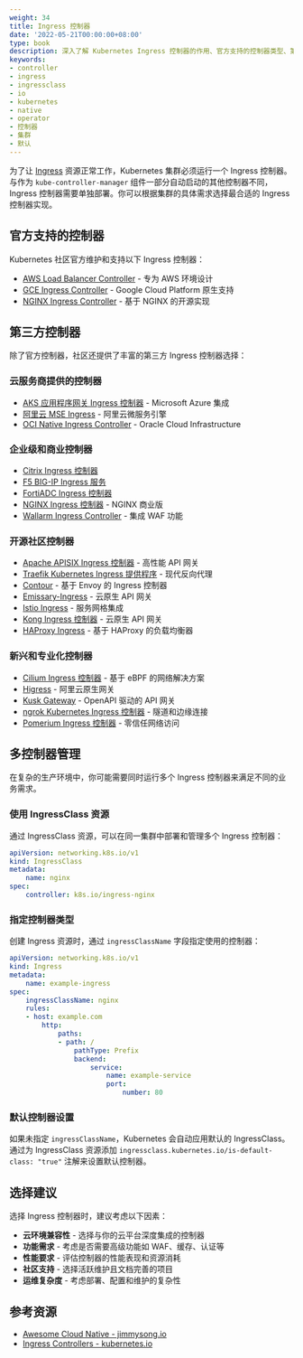 ```yaml
---
weight: 34
title: Ingress 控制器
date: '2022-05-21T00:00:00+08:00'
type: book
description: 深入了解 Kubernetes Ingress 控制器的作用、官方支持的控制器类型、第三方控制器选择，以及如何在集群中部署和管理多个 Ingress 控制器。
keywords:
- controller
- ingress
- ingressclass
- io
- kubernetes
- native
- operator
- 控制器
- 集群
- 默认
---
```


为了让 [Ingress](../../service-discovery/ingress) 资源正常工作，Kubernetes 集群必须运行一个 Ingress 控制器。与作为 `kube-controller-manager` 组件一部分自动启动的其他控制器不同，Ingress 控制器需要单独部署。你可以根据集群的具体需求选择最合适的 Ingress 控制器实现。

## 官方支持的控制器

Kubernetes 社区官方维护和支持以下 Ingress 控制器：

- [AWS Load Balancer Controller](https://github.com/kubernetes-sigs/aws-load-balancer-controller#readme) - 专为 AWS 环境设计
- [GCE Ingress Controller](https://git.k8s.io/ingress-gce/README.md#readme) - Google Cloud Platform 原生支持
- [NGINX Ingress Controller](https://git.k8s.io/ingress-nginx/README.md#readme) - 基于 NGINX 的开源实现

## 第三方控制器

除了官方控制器，社区还提供了丰富的第三方 Ingress 控制器选择：

### 云服务商提供的控制器

- [AKS 应用程序网关 Ingress 控制器](https://docs.microsoft.com/zh-cn/azure/application-gateway/tutorial-ingress-controller-add-on-existing) - Microsoft Azure 集成
- [阿里云 MSE Ingress](https://www.alibabacloud.com/help/zh/mse/user-guide/overview-of-mse-ingress-gateways) - 阿里云微服务引擎
- [OCI Native Ingress Controller](https://github.com/oracle/oci-native-ingress-controller#readme) - Oracle Cloud Infrastructure

### 企业级和商业控制器

- [Citrix Ingress 控制器](https://github.com/citrix/citrix-k8s-ingress-controller#readme)
- [F5 BIG-IP Ingress 服务](https://clouddocs.f5.com/products/connectors/k8s-bigip-ctlr/latest)
- [FortiADC Ingress 控制器](https://docs.fortinet.com/document/fortiadc/7.0.0/fortiadc-ingress-controller/742835/fortiadc-ingress-controller-overview)
- [NGINX Ingress 控制器](https://www.nginx.com/products/nginx-ingress-controller/) - NGINX 商业版
- [Wallarm Ingress Controller](https://www.wallarm.com/solutions/waf-for-kubernetes) - 集成 WAF 功能

### 开源社区控制器

- [Apache APISIX Ingress 控制器](https://github.com/apache/apisix-ingress-controller) - 高性能 API 网关
- [Traefik Kubernetes Ingress 提供程序](https://doc.traefik.io/traefik/providers/kubernetes-ingress/) - 现代反向代理
- [Contour](https://projectcontour.io/) - 基于 Envoy 的 Ingress 控制器
- [Emissary-Ingress](https://www.getambassador.io/products/api-gateway) - 云原生 API 网关
- [Istio Ingress](https://istio.io/latest/zh/docs/tasks/traffic-management/ingress/kubernetes-ingress/) - 服务网格集成
- [Kong Ingress 控制器](https://github.com/Kong/kubernetes-ingress-controller#readme) - 云原生 API 网关
- [HAProxy Ingress](https://haproxy-ingress.github.io/) - 基于 HAProxy 的负载均衡器

### 新兴和专业化控制器

- [Cilium Ingress 控制器](https://docs.cilium.io/en/stable/network/servicemesh/ingress/) - 基于 eBPF 的网络解决方案
- [Higress](https://github.com/alibaba/higress) - 阿里云原生网关
- [Kusk Gateway](https://kusk.kubeshop.io/) - OpenAPI 驱动的 API 网关
- [ngrok Kubernetes Ingress 控制器](https://github.com/ngrok/kubernetes-ingress-controller) - 隧道和边缘连接
- [Pomerium Ingress 控制器](https://www.pomerium.com/docs/k8s/ingress.html) - 零信任网络访问

## 多控制器管理

在复杂的生产环境中，你可能需要同时运行多个 Ingress 控制器来满足不同的业务需求。

### 使用 IngressClass 资源

通过 IngressClass 资源，可以在同一集群中部署和管理多个 Ingress 控制器：

```yaml
apiVersion: networking.k8s.io/v1
kind: IngressClass
metadata:
    name: nginx
spec:
    controller: k8s.io/ingress-nginx
```

### 指定控制器类型

创建 Ingress 资源时，通过 `ingressClassName` 字段指定使用的控制器：

```yaml
apiVersion: networking.k8s.io/v1
kind: Ingress
metadata:
    name: example-ingress
spec:
    ingressClassName: nginx
    rules:
    - host: example.com
        http:
            paths:
            - path: /
                pathType: Prefix
                backend:
                    service:
                        name: example-service
                        port:
                            number: 80
```

### 默认控制器设置

如果未指定 `ingressClassName`，Kubernetes 会自动应用默认的 IngressClass。通过为 IngressClass 资源添加 `ingressclass.kubernetes.io/is-default-class: "true"` 注解来设置默认控制器。

## 选择建议

选择 Ingress 控制器时，建议考虑以下因素：

- **云环境兼容性** - 选择与你的云平台深度集成的控制器
- **功能需求** - 考虑是否需要高级功能如 WAF、缓存、认证等
- **性能要求** - 评估控制器的性能表现和资源消耗
- **社区支持** - 选择活跃维护且文档完善的项目
- **运维复杂度** - 考虑部署、配置和维护的复杂性

## 参考资源

- [Awesome Cloud Native - jimmysong.io](https://awesome.jimmysong.io/#api-gateway)
- [Ingress Controllers - kubernetes.io](https://kubernetes.io/docs/concepts/services-networking/ingress-controllers/)
